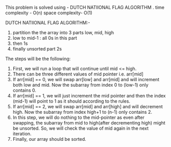 This problem is solved using - DUTCH NATIIONAL FLAG ALGORITHM .
time complexity - O(n)
space complexity- O(1)

DUTCH NATIIONAL FLAG ALGORITHM:-
1. partition the the array into 3 parts low, mid, high
2. low to mid-1 : all 0s in this part 
3. then 1s 
4. finally unsorted part 2s

The steps will be the following:

1. First, we will run a loop that will continue until mid <= high.
2. There can be three different values of mid pointer i.e. arr[mid]
3. If arr[mid] == 0, we will swap arr[low] and arr[mid] and will increment both low and mid. Now the subarray from index 0 to (low-1) only contains 0.
4. If arr[mid] == 1, we will just increment the mid pointer and then the index (mid-1) will point to 1 as it should according to the rules.
5. If arr[mid] == 2, we will swap arr[mid] and arr[high] and will decrement high. Now the subarray from index high+1 to (n-1) only contains 2.
6. In this step, we will do nothing to the mid-pointer as even after swapping, the subarray from mid to high(after decrementing high) might be unsorted. So, we will check the value of mid again in the next iteration.
7. Finally, our array should be sorted.
